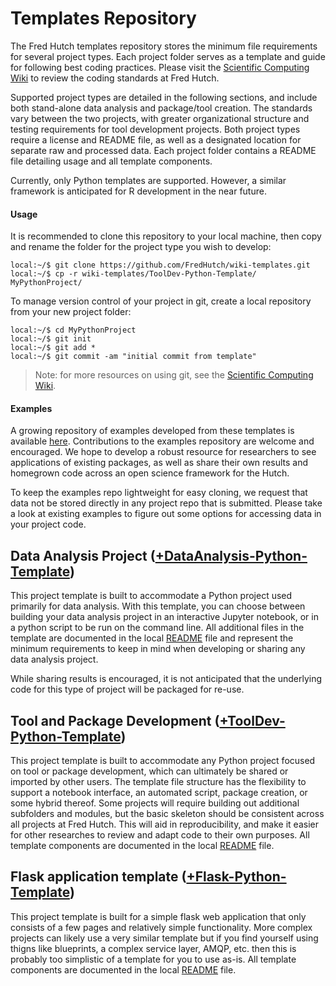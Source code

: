 # Templates Repository

The Fred Hutch templates repository stores the minimum file requirements for several project types. Each project folder serves as a template and guide for following best coding practices. Please visit the [Scientific Computing Wiki](https://sciwiki.fredhutch.org/scicomputing/software_standards/) to review the coding standards at Fred Hutch.

Supported project types are detailed in the following sections, and include both stand-alone data analysis and package/tool creation. The standards vary between the two projects, with greater organizational structure and testing requirements for tool development projects. Both project types require a license and README file, as well as a designated location for separate raw and processed data. Each project folder contains a README file detailing usage and all template components.

Currently, only Python templates are supported. However, a similar framework is anticipated for R development in the near future.

#### Usage

It is recommended to clone this repository to your local machine, then copy and rename the folder for the project type you wish to develop:
```
local:~/$ git clone https://github.com/FredHutch/wiki-templates.git
local:~/$ cp -r wiki-templates/ToolDev-Python-Template/ MyPythonProject/
```

To manage version control of your project in git, create a local repository from your new project folder:
```
local:~/$ cd MyPythonProject
local:~/$ git init
local:~/$ git add *
local:~/$ git commit -am "initial commit from template"
```
> Note: for more resources on using git, see the [Scientific Computing Wiki](https://sciwiki.fredhutch.org/scicomputing/software_managecode/).

#### Examples

A growing repository of examples developed from these templates is available [here](https://github.com/FredHutch/wiki-code-examples/). Contributions to the examples repository are welcome and encouraged. We hope to develop a robust resource for researchers to see applications of existing packages, as well as share their own results and homegrown code across an open science framework for the Hutch. 

To keep the examples repo lightweight for easy cloning, we request that data not be stored directly in any project repo that is submitted. Please take a look at existing examples to figure out some options for accessing data in your project code.

## Data Analysis Project ([+DataAnalysis-Python-Template](DataAnalysis-Python-Template/))

This project template is built to accommodate a Python project used primarily for data analysis. With this template, you can choose between building your data analysis project in an interactive Jupyter notebook, or in a python script to be run on the command line. All additional files in the template are documented in the local [README](DataAnalysis-Python-Template/README.md) file and represent the minimum requirements to keep in mind when developing or sharing any data analysis project.

While sharing results is encouraged, it is not anticipated that the underlying code for this type of project will be packaged for re-use.

## Tool and Package Development ([+ToolDev-Python-Template](ToolDev-Python-Template/))

This project template is built to accommodate any Python project focused on tool or package development, which can ultimately be shared or imported by other users. The template file structure has the flexibility to support a notebook interface, an automated script, package creation, or some hybrid thereof. Some projects will require building out additional subfolders and modules, but the basic skeleton should be consistent across all projects at Fred Hutch. This will aid in reproducibility, and make it easier for other researches to review and adapt code to their own purposes. All template components are documented in the local [README](ToolDev-Python-Template/README.md) file.

## Flask application template ([+Flask-Python-Template](Flask-Python-Template/))

This project template is built for a simple flask web application that only consists of a few pages and relatively simple functionality.  More complex projects can likely use a very similar template but if you find yourself using thigns like blueprints, a complex service layer, AMQP, etc. then this is probably too simplistic of a template for you to use as-is.  All template components are documented in the local [README](Flask-Python-Template/README.md) file.
